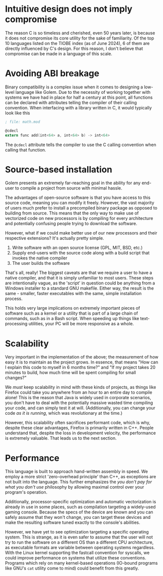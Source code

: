 # Intuitive design does not imply compromise
The reason C is so timeless and cherished, even 50 years later, is because it does not compromise its core utility for the sake of familiarity.
Of the top 10 languages listed on the TIOBE index (as of June 2024), 6 of them are directly influenced by C's design.
For this reason, I don't believe that compromise can be made in a language of this scale.

# Avoiding ABI breakage
Binary compatibility is a complex issue when it comes to designing a low-level language like Golem.
Due to the necessity of working together with systems we have had in place for half a century at this point,
all functions can be declared with attributes telling the compiler of their calling convention.
When interfacing with a library written in C, it would typically look like this
```nasm
; file: math.mod

@cdecl
extern func add(int<64> a, int<64> b) -> int<64>
```

The `@cdecl` attribute tells the compiler to use the C calling convention when calling that function.

# Source-based installation
Golem presents an extremely far-reaching goal in the ability for any end-user to compile a project from source with minimal hassle.

The advantages of open-source software is that you have access to this source code, meaning you can modify it freely.
However, the vast majority of users much prefer to install a precompiled binary package as opposed to building from source.
This means that the only way to make use of vectorized code on new processors is by compiling for every architecture and potentially confusing people trying to download the software.

However, what if we could make better use of our new processors and their respective extensions?
It's actually pretty simple.

1. Write software with an open source license (GPL, MIT, BSD, etc.)
2. Supply end-users with the source code along with a build script that invokes the native compiler
3. The user builds the software

That's all, really! The biggest caveats are that we require a user to have a native compiler, and that it is simply unfamiliar to most users.
These steps are intentionally vague, as the 'script' in question could be anything from a Windows installer to a standard GNU makefile.
Either way, the result is the same - smaller, faster executables with the same, simple installation process.

This holds very large implications on extremely important pieces of software such as a kernel or a utility that is part of a large chain of commands, such as in a Bash script.
When speeding up things like text-processing utilities, your PC will be more responsive as a whole.

# Scalability
Very important in the implementation of the above; the measurement of how easy it is to maintain as the project grows.
In essence, that means "How can I explain this code to myself in 6 months time?" and "If my project takes 20 minutes to build, how much time will be spent compiling for small changes?"

We *must* keep scalability in mind with these kinds of projects, as things like Firefox could take you anywhere from an hour to an entire day to compile alone!
This is the reason that Java is widely used in corporate scenarios, you don't have to deal with the potentially massive wasted time compiling your code, and can simply test it at will.
(Additionally, you can change your code *as it is running*, which was revolutionary at the time.)

However, this scalability often sacrifices performant code, which is why, despite these clear advantages, Firefox is primarily written in C++.
People understand that, despite the loss in development velocity, the performance is extremely valuable. That leads us to the next section.

# Performance
This language is built to approach hand-written assembly in speed. We employ a more strict 'zero-overhead principle' than C++, as exceptions are not built into the language.
This further emphasizes the *you don't pay for what you don't use* philosophy by allowing maximal control over your program's operation.

Additionally, processor-specific optimization and automatic vectorization is already in use in some places, such as compilation targeting a widely-used gaming console.
Because the specs of the device are known and you can safely assume that they won't change, you can target these devices and make the resulting software tuned exactly to the console's abilities.

However, we have yet to see optimization targeting a specific operating system. This is strange, as it is even safer to assume that the user will not try to run the software on a different OS than a different CPU architecture,
as executable formats are variable between operating systems regardless.
With the Linux kernel supporting the fastcall convention for syscalls, we could improve performance on systems that utilize these conventions.
Programs which rely on many kernel-based operations (IO-bound programs like GNU's `cat` utility come to mind) could benefit from this greatly.
